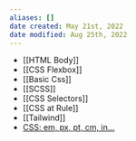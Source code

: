 ```yaml
---
aliases: []
date created: May 21st, 2022
date modified: Aug 25th, 2022
---
```

- [[HTML Body]]
- [[CSS Flexbox]]
- [[Basic Css]]
- [[SCSS]]
- [[CSS Selectors]]
- [[CSS at Rule]]
- [[Tailwind]]
- [CSS: em, px, pt, cm, in…](https://www.w3.org/Style/Examples/007/units.en.html)